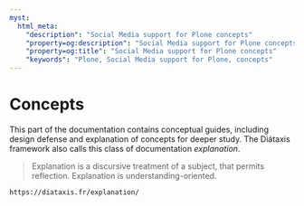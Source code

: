```yaml
---
myst:
  html_meta:
    "description": "Social Media support for Plone concepts"
    "property=og:description": "Social Media support for Plone concepts"
    "property=og:title": "Social Media support for Plone concepts"
    "keywords": "Plone, Social Media support for Plone, concepts"
---
```


# Concepts

This part of the documentation contains conceptual guides, including design defense and explanation of concepts for deeper study.
The Diátaxis framework also calls this class of documentation _explanation_.

> Explanation is a discursive treatment of a subject, that permits reflection.
> Explanation is understanding-oriented.

```{seealso}
https://diataxis.fr/explanation/
```
